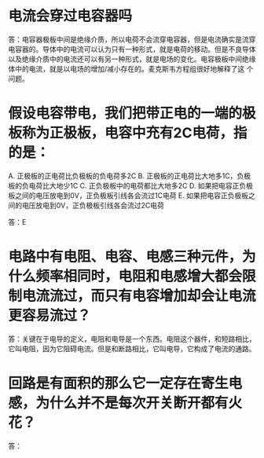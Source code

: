 # 电流会穿过电容器吗

答：电容器极板中间是绝缘介质，所以电荷不会流穿电容器，但是电流确实是流穿电容器的。导体中的电流可以认为只有一种形式，就是电荷的移动。但是不良导体以及绝缘介质中的电流还可以有另一种形式，就是电场的变化。电容极板中间绝缘体中的电流，就是以电场的增加/减小存在的。麦克斯韦方程组很好地解释了这   个问题。



# 假设电容带电，我们把带正电的一端的极板称为正极板，电容中充有2C电荷，指的是：
A. 正极板的正电荷比负极板的负电荷多2C
B. 正极板的正电荷比大地多1C，负极板的负电荷比大地少1C
C. 正负极板中的电荷都比大地多2C
D. 如果把电容正负极板之间的电压放电到0V，正负极板引线各会流过1C电荷
E. 如果把电容正负极板之间的电压放电到0V，正负极板引线各会流过2C电荷

答：E

# 电路中有电阻、电容、电感三种元件，为什么频率相同时，电阻和电感增大都会限制电流流过，而只有电容增加却会让电流更容易流过？

答：关键在于电导的定义，电阻和电导是一个东西。电阻这个器件，和短路相比，它叫电阻，因为它阻碍电流。但是和断路相比，它叫电导，它构成了电流的通路。



# 回路是有面积的那么它一定存在寄生电感，为什么并不是每次开关断开都有火花？

答：


